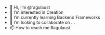 - 👋 Hi, I’m @ragulaust
- 👀 I’m interested in Creation
- 🌱 I’m currently learning Backend Frameworks
- 💞️ I’m looking to collaborate on ...
- 📫 How to reach me Ragulaust

<!---
Kalsundev/Kalsundev is a ✨ special ✨ repository because its `README.md` (this file) appears on your GitHub profile.
You can click the Preview link to take a look at your changes.
--->

